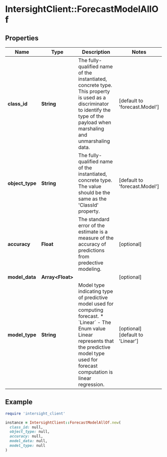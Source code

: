 # IntersightClient::ForecastModelAllOf

## Properties

| Name | Type | Description | Notes |
| ---- | ---- | ----------- | ----- |
| **class_id** | **String** | The fully-qualified name of the instantiated, concrete type. This property is used as a discriminator to identify the type of the payload when marshaling and unmarshaling data. | [default to &#39;forecast.Model&#39;] |
| **object_type** | **String** | The fully-qualified name of the instantiated, concrete type. The value should be the same as the &#39;ClassId&#39; property. | [default to &#39;forecast.Model&#39;] |
| **accuracy** | **Float** | The standard error of the estimate is a measure of the accuracy of predictions from predective modeling. | [optional] |
| **model_data** | **Array&lt;Float&gt;** |  | [optional] |
| **model_type** | **String** | Model type indicating type of predictive model used for computing forecast. * &#x60;Linear&#x60; - The Enum value Linear represents that the predictive model type used for forecast computation is linear regression. | [optional][default to &#39;Linear&#39;] |

## Example

```ruby
require 'intersight_client'

instance = IntersightClient::ForecastModelAllOf.new(
  class_id: null,
  object_type: null,
  accuracy: null,
  model_data: null,
  model_type: null
)
```

